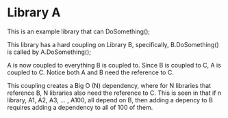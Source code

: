 ﻿# Library A
This is an example library that can DoSomething();

This library has a hard coupling on Library B, specifically, B.DoSomething() is called by A.DoSomething();

A is now coupled to everything B is coupled to.
Since B is coupled to C, A is coupled to C. Notice both A and B need the reference to C.

This coupling creates a Big O (N) dependency, where for N libraries that reference B, N libraries also need the reference to C.
This is seen in that if n library, A1, A2, A3, ... , A100, all depend on B, then adding a depency to B requires adding a dependency to all of 100 of them.


